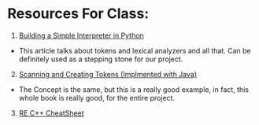 # Resources For Class:
1. [Building a Simple Interpreter in Python](https://ruslanspivak.com/lsbasi-part1/)
  * This article talks about tokens and lexical analyzers and all that. Can be definitely used as a stepping stone for our project.
2. [Scanning and Creating Tokens (Implmented with Java)](http://www.craftinginterpreters.com/scanning.html)
  * The Concept is the same, but this is a really good example, in fact, this whole book is really good, for the entire project.
3. [RE C++ CheatSheet](http://cpprocks.com/files/c++11-regex-cheatsheet.pdf)
